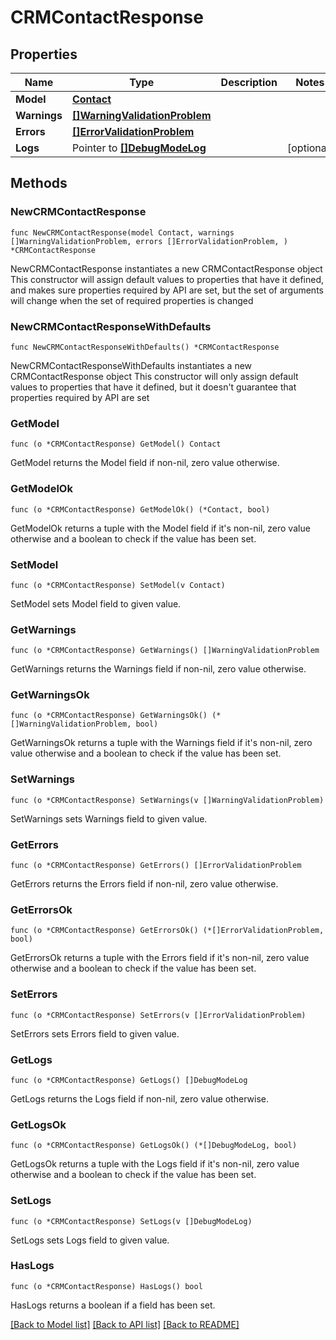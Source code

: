 # CRMContactResponse

## Properties

Name | Type | Description | Notes
------------ | ------------- | ------------- | -------------
**Model** | [**Contact**](Contact.md) |  | 
**Warnings** | [**[]WarningValidationProblem**](WarningValidationProblem.md) |  | 
**Errors** | [**[]ErrorValidationProblem**](ErrorValidationProblem.md) |  | 
**Logs** | Pointer to [**[]DebugModeLog**](DebugModeLog.md) |  | [optional] 

## Methods

### NewCRMContactResponse

`func NewCRMContactResponse(model Contact, warnings []WarningValidationProblem, errors []ErrorValidationProblem, ) *CRMContactResponse`

NewCRMContactResponse instantiates a new CRMContactResponse object
This constructor will assign default values to properties that have it defined,
and makes sure properties required by API are set, but the set of arguments
will change when the set of required properties is changed

### NewCRMContactResponseWithDefaults

`func NewCRMContactResponseWithDefaults() *CRMContactResponse`

NewCRMContactResponseWithDefaults instantiates a new CRMContactResponse object
This constructor will only assign default values to properties that have it defined,
but it doesn't guarantee that properties required by API are set

### GetModel

`func (o *CRMContactResponse) GetModel() Contact`

GetModel returns the Model field if non-nil, zero value otherwise.

### GetModelOk

`func (o *CRMContactResponse) GetModelOk() (*Contact, bool)`

GetModelOk returns a tuple with the Model field if it's non-nil, zero value otherwise
and a boolean to check if the value has been set.

### SetModel

`func (o *CRMContactResponse) SetModel(v Contact)`

SetModel sets Model field to given value.


### GetWarnings

`func (o *CRMContactResponse) GetWarnings() []WarningValidationProblem`

GetWarnings returns the Warnings field if non-nil, zero value otherwise.

### GetWarningsOk

`func (o *CRMContactResponse) GetWarningsOk() (*[]WarningValidationProblem, bool)`

GetWarningsOk returns a tuple with the Warnings field if it's non-nil, zero value otherwise
and a boolean to check if the value has been set.

### SetWarnings

`func (o *CRMContactResponse) SetWarnings(v []WarningValidationProblem)`

SetWarnings sets Warnings field to given value.


### GetErrors

`func (o *CRMContactResponse) GetErrors() []ErrorValidationProblem`

GetErrors returns the Errors field if non-nil, zero value otherwise.

### GetErrorsOk

`func (o *CRMContactResponse) GetErrorsOk() (*[]ErrorValidationProblem, bool)`

GetErrorsOk returns a tuple with the Errors field if it's non-nil, zero value otherwise
and a boolean to check if the value has been set.

### SetErrors

`func (o *CRMContactResponse) SetErrors(v []ErrorValidationProblem)`

SetErrors sets Errors field to given value.


### GetLogs

`func (o *CRMContactResponse) GetLogs() []DebugModeLog`

GetLogs returns the Logs field if non-nil, zero value otherwise.

### GetLogsOk

`func (o *CRMContactResponse) GetLogsOk() (*[]DebugModeLog, bool)`

GetLogsOk returns a tuple with the Logs field if it's non-nil, zero value otherwise
and a boolean to check if the value has been set.

### SetLogs

`func (o *CRMContactResponse) SetLogs(v []DebugModeLog)`

SetLogs sets Logs field to given value.

### HasLogs

`func (o *CRMContactResponse) HasLogs() bool`

HasLogs returns a boolean if a field has been set.


[[Back to Model list]](../README.md#documentation-for-models) [[Back to API list]](../README.md#documentation-for-api-endpoints) [[Back to README]](../README.md)



